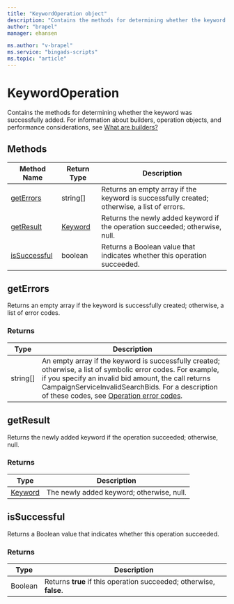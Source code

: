 ```yaml
---
title: "KeywordOperation object"
description: "Contains the methods for determining whether the keyword was successfully added."
author: "brapel"
manager: ehansen

ms.author: "v-brapel"
ms.service: "bingads-scripts"
ms.topic: "article"
---
```


# KeywordOperation

Contains the methods for determining whether the keyword was successfully added. For information about builders, operation objects, and performance considerations, see [What are builders?](../concepts/builders.md)

## Methods

|Method Name|Return Type|Description|
|-|-|-
[getErrors](#geterrors)|string[]|Returns an empty array if the keyword is successfully created; otherwise, a list of errors.
[getResult](#getresult)|[Keyword](./Keyword.md)|Returns the newly added keyword if the operation succeeded; otherwise, null.
[isSuccessful](#issuccessful)|boolean|Returns a Boolean value that indicates whether this operation succeeded.

## <a name="geterrors"></a>getErrors

Returns an empty array if the keyword is successfully created; otherwise, a list of error codes.

### Returns

|Type|Description|
|-|-
string[]|An empty array if the keyword is successfully created; otherwise, a list of symbolic error codes. For example, if you specify an invalid bid amount, the call returns CampaignServiceInvalidSearchBids. For a description of these codes, see [Operation error codes](/bingads/guides/operation-error-codes).


## <a name="getresult"></a>getResult

Returns the newly added keyword if the operation succeeded; otherwise, null.

### Returns

|Type|Description|
|-|-
[Keyword](./Keyword.md)|The newly added keyword; otherwise, null.

## <a name="issuccessful"></a>isSuccessful

Returns a Boolean value that indicates whether this operation succeeded.

### Returns

|Type|Description|
|-|-
Boolean|Returns **true** if this operation succeeded; otherwise, **false**.

